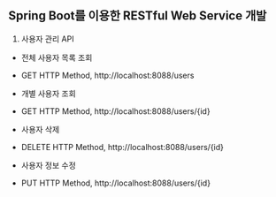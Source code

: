 ## Spring Boot를 이용한 RESTful Web Service 개발

1. 사용자 관리 API
* 전체 사용자 목록 조회 
 - GET HTTP Method, http://localhost:8088/users
* 개별 사용자 조회 
 - GET HTTP Method, http://localhost:8088/users/{id}
* 사용자 삭제
 - DELETE HTTP Method, http://localhost:8088/users/{id}
* 사용자 정보 수정
 - PUT HTTP Method, http://localhost:8088/users/{id}
